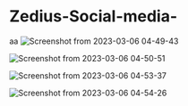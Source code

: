 # Zedius-Social-media-
aa
![Screenshot from 2023-03-06 04-49-43](https://user-images.githubusercontent.com/125237484/223560245-dad0b84e-f4ce-417a-bf3a-b99fd79684c9.png)


![Screenshot from 2023-03-06 04-50-51](https://user-images.githubusercontent.com/125237484/223560289-edfaf603-ecc5-4ab5-9d38-2267037dc54b.png)


![Screenshot from 2023-03-06 04-53-37](https://user-images.githubusercontent.com/125237484/223560308-8078f787-b48e-4db7-8039-70aea217b1e3.png)

![Screenshot from 2023-03-06 04-54-26](https://user-images.githubusercontent.com/125237484/223560380-06c46c72-4d1d-41ea-b149-7c2d1b1a903d.png)
